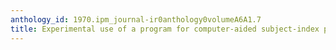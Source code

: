 ```yaml
---
anthology_id: 1970.ipm_journal-ir0anthology0volumeA6A1.7
title: Experimental use of a program for computer-aided subject-index production
---
```

